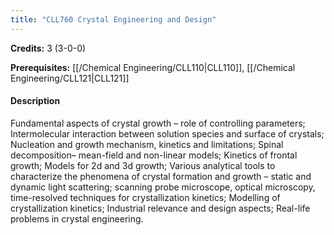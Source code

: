 ```yaml
---
title: "CLL760 Crystal Engineering and Design"
---
```

**Credits:** 3 (3-0-0)

**Prerequisites:** [[/Chemical Engineering/CLL110|CLL110]], [[/Chemical Engineering/CLL121|CLL121]]

#### Description
Fundamental aspects of crystal growth – role of controlling parameters; Intermolecular interaction between solution species and surface of crystals; Nucleation and growth mechanism, kinetics and limitations; Spinal decomposition– mean-field and non-linear models; Kinetics of frontal growth; Models for 2d and 3d growth; Various analytical tools to characterize the phenomena of crystal formation and growth – static and dynamic light scattering; scanning probe microscope, optical microscopy, time-resolved techniques for crystallization kinetics; Modelling of crystallization kinetics; Industrial relevance and design aspects; Real-life problems in crystal engineering.